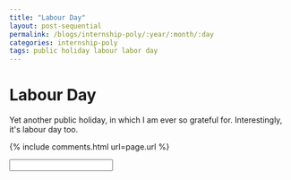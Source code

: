 ```yaml
---
title: "Labour Day"
layout: post-sequential
permalink: /blogs/internship-poly/:year/:month/:day
categories: internship-poly
tags: public holiday labour labor day
---
```

# Labour Day

Yet another public holiday, in which I am ever so grateful for. Interestingly, it's labour day too.

{% include comments.html url=page.url %}

<input id="password-input" type="password" class="text-secret" onkeyup="unlock()">

<span class="disable-selection" id="truth" style="display:block;"></span>
